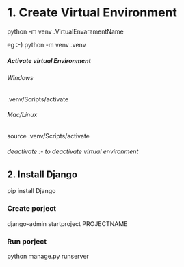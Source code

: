 # 1. Create Virtual Environment

python -m venv .VirtualEnvaramentName

eg :-) python -m venv .venv

##### Activate virtual Environment
###### Windows
.venv/Scripts/activate
###### Mac/Linux
source .venv/Scripts/activate
###### deactivate :- to deactivate virtual environment

## 2. Install Django
pip install Django
### Create porject
django-admin startproject PROJECTNAME
### Run porject
python manage.py runserver
